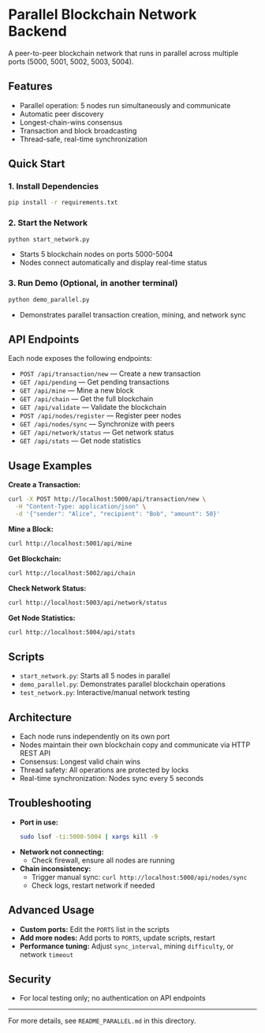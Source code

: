 # Parallel Blockchain Network Backend

A peer-to-peer blockchain network that runs in parallel across multiple ports (5000, 5001, 5002, 5003, 5004).

## Features
- Parallel operation: 5 nodes run simultaneously and communicate
- Automatic peer discovery
- Longest-chain-wins consensus
- Transaction and block broadcasting
- Thread-safe, real-time synchronization

## Quick Start

### 1. Install Dependencies

```bash
pip install -r requirements.txt
```

### 2. Start the Network

```bash
python start_network.py
```
- Starts 5 blockchain nodes on ports 5000-5004
- Nodes connect automatically and display real-time status

### 3. Run Demo (Optional, in another terminal)

```bash
python demo_parallel.py
```
- Demonstrates parallel transaction creation, mining, and network sync

## API Endpoints

Each node exposes the following endpoints:
- `POST /api/transaction/new` — Create a new transaction
- `GET /api/pending` — Get pending transactions
- `GET /api/mine` — Mine a new block
- `GET /api/chain` — Get the full blockchain
- `GET /api/validate` — Validate the blockchain
- `POST /api/nodes/register` — Register peer nodes
- `GET /api/nodes/sync` — Synchronize with peers
- `GET /api/network/status` — Get network status
- `GET /api/stats` — Get node statistics

## Usage Examples

**Create a Transaction:**
```bash
curl -X POST http://localhost:5000/api/transaction/new \
  -H "Content-Type: application/json" \
  -d '{"sender": "Alice", "recipient": "Bob", "amount": 50}'
```

**Mine a Block:**
```bash
curl http://localhost:5001/api/mine
```

**Get Blockchain:**
```bash
curl http://localhost:5002/api/chain
```

**Check Network Status:**
```bash
curl http://localhost:5003/api/network/status
```

**Get Node Statistics:**
```bash
curl http://localhost:5004/api/stats
```

## Scripts
- `start_network.py`: Starts all 5 nodes in parallel
- `demo_parallel.py`: Demonstrates parallel blockchain operations
- `test_network.py`: Interactive/manual network testing

## Architecture
- Each node runs independently on its own port
- Nodes maintain their own blockchain copy and communicate via HTTP REST API
- Consensus: Longest valid chain wins
- Thread safety: All operations are protected by locks
- Real-time synchronization: Nodes sync every 5 seconds

## Troubleshooting
- **Port in use:**
  ```bash
  sudo lsof -ti:5000-5004 | xargs kill -9
  ```
- **Network not connecting:**
  - Check firewall, ensure all nodes are running
- **Chain inconsistency:**
  - Trigger manual sync: `curl http://localhost:5000/api/nodes/sync`
  - Check logs, restart network if needed

## Advanced Usage
- **Custom ports:** Edit the `PORTS` list in the scripts
- **Add more nodes:** Add ports to `PORTS`, update scripts, restart
- **Performance tuning:** Adjust `sync_interval`, mining `difficulty`, or network `timeout`

## Security
- For local testing only; no authentication on API endpoints

---

For more details, see `README_PARALLEL.md` in this directory.